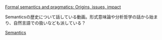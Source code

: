 
[Formal semantics and pragmatics: Origins, issues, impact](https://youtu.be/TpKpjiS1aic?si=wV_7tYte-_bIRuwC)


Semanticsの歴史について話している動画。形式意味論や分析哲学の話から始まり、自然言語での扱いなども派している？

[Semantics](https://youtube.com/playlist?list=PL-2hPK7m5S3hVagseKDPxCBZEqg0PqZhs&si=GvpIS87WubuiqhKU)

